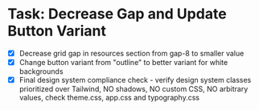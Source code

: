 # Task: Decrease Gap and Update Button Variant

- [x] Decrease grid gap in resources section from gap-8 to smaller value
- [x] Change button variant from "outline" to better variant for white backgrounds  
- [x] Final design system compliance check - verify design system classes prioritized over Tailwind, NO shadows, NO custom CSS, NO arbitrary values, check theme.css, app.css and typography.css
